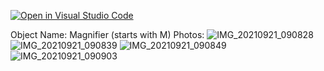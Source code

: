 [![Open in Visual Studio Code](https://classroom.github.com/assets/open-in-vscode-f059dc9a6f8d3a56e377f745f24479a46679e63a5d9fe6f495e02850cd0d8118.svg)](https://classroom.github.com/online_ide?assignment_repo_id=5671533&assignment_repo_type=AssignmentRepo)

Object Name: Magnifier (starts with M)
Photos:
![IMG_20210921_090828](https://user-images.githubusercontent.com/8071604/134101512-e788664b-451c-40a0-8c05-47746fb4ebd6.jpg)
![IMG_20210921_090839](https://user-images.githubusercontent.com/8071604/134101518-5378fd85-e5da-41c1-88b3-0029dd1c394f.jpg)
![IMG_20210921_090849](https://user-images.githubusercontent.com/8071604/134101522-ddf8d344-f66b-44b4-8956-78b009546965.jpg)
![IMG_20210921_090903](https://user-images.githubusercontent.com/8071604/134101527-067519de-45d4-4b0d-a447-7d1f54ecc6cf.jpg)
